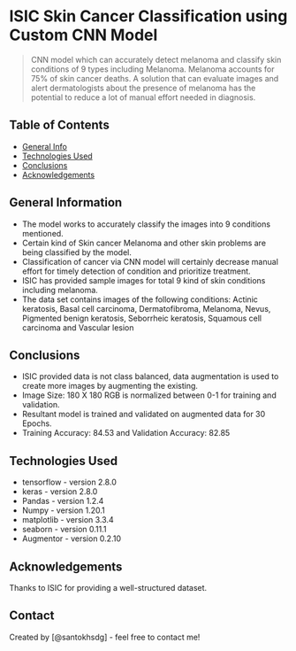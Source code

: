 # ISIC Skin Cancer Classification using Custom CNN Model
> CNN model which can accurately detect melanoma and classify skin conditions of 9 types 
> including Melanoma. Melanoma accounts for 75% of skin cancer deaths. A solution that can evaluate images and 
> alert dermatologists about the presence of melanoma has the potential to reduce a lot of manual effort needed in diagnosis.


## Table of Contents
* [General Info](#general-information)
* [Technologies Used](#technologies-used)
* [Conclusions](#conclusions)
* [Acknowledgements](#acknowledgements)

## General Information
- The model works to accurately classify the images into 9 conditions mentioned.
- Certain kind of Skin cancer Melanoma and other skin problems are being classified by the model.
- Classification of cancer via CNN model will certainly decrease manual effort for timely detection of condition and prioritize treatment.
- ISIC has provided sample images for total 9 kind of skin conditions including melanoma.
- The data set contains images of the following conditions:  Actinic keratosis, Basal cell carcinoma, Dermatofibroma, Melanoma, Nevus, Pigmented benign keratosis, Seborrheic keratosis, Squamous cell carcinoma and Vascular lesion


## Conclusions
- ISIC provided data is not class balanced, data augmentation is used to create more images by augmenting the existing.
- Image Size: 180 X 180 RGB is normalized between 0-1 for training and validation.
- Resultant model is trained and validated on augmented data for 30 Epochs.
- Training Accuracy: 84.53  and Validation Accuracy: 82.85

## Technologies Used
- tensorflow - version 2.8.0
- keras - version 2.8.0
- Pandas - version 1.2.4
- Numpy - version 1.20.1
- matplotlib - version 3.3.4
- seaborn - version 0.11.1
- Augmentor - version 0.2.10

## Acknowledgements
Thanks to ISIC for providing a well-structured dataset.


## Contact
Created by [@santokhsdg] - feel free to contact me!
